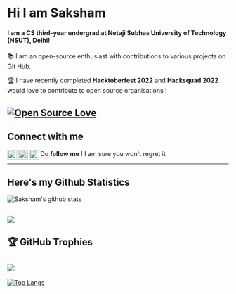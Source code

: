 # Hi I am Saksham

#### I am a CS third-year undergrad at Netaji Subhas University of Technology (NSUT), Delhi!

📚 I am an open-source enthusiast with contributions to various projects on Git Hub. 

🏆 I have recently completed **Hacktoberfest 2022** and **Hacksquad 2022** would love to contribute to open source organisations !

[![Open Source Love](https://badges.frapsoft.com/os/v1/open-source.svg?v=103)](https://github.com/ellerbrock/open-source-badges/)
---
## Connect with me 

[<img align="left" alt="codeSTACKr | Twitter" width="22px" src="https://cdn.jsdelivr.net/npm/simple-icons@v3/icons/twitter.svg" />][twitter]
[<img align="left" alt="codeSTACKr | LinkedIn" width="22px" src="https://cdn.jsdelivr.net/npm/simple-icons@v3/icons/linkedin.svg" />][linkedin]
[<img align="left" alt="codeSTACKr | Instagram" width="22px" src="https://cdn.jsdelivr.net/npm/simple-icons@v3/icons/instagram.svg" />][instagram]

Do **follow me** ! I am sure you won't regret it

---
## Here's my Github Statistics

![Saksham's github stats](https://github-readme-stats.vercel.app/api?username=saxam0&show_icons=true&theme=radical)

![](https://github-readme-streak-stats.herokuapp.com/?user=saxam0&theme=radical&hide_border=false)
----
## 🏆 GitHub Trophies
![](https://github-profile-trophy.vercel.app/?username=saxam0&theme=radical&no-frame=false&no-bg=false&margin-w=4)
---
[![Top Langs](https://github-readme-stats.vercel.app/api/top-langs/?username=saxam0)](https://github.com/saxam0/github-readme-stats)


[twitter]: https://twitter.com/saxam0/
[instagram]: https://www.instagram.com/saxam.0/
[linkedin]: https://www.linkedin.com/in/saksham-singh-7aa1a4223/
